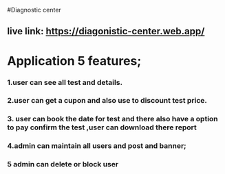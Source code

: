 #Diagnostic center
## live link: https://diagonistic-center.web.app/
# Application 5 features;
### 1.user can see all test and details.
### 2.user can get a cupon and also use to discount test price.
### 3. user can book the date for test and there also have a option to pay confirm the test ,user can download there report
### 4.admin can maintain all users and post and banner;
### 5 admin  can delete or block user 

